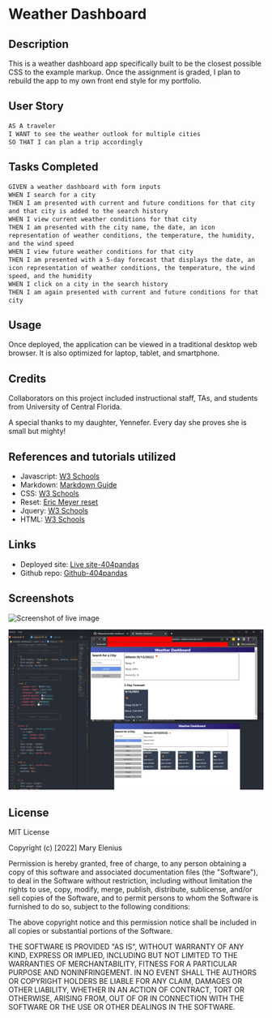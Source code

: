# Weather Dashboard

## Description

This is a weather dashboard app specifically built to be the closest possible CSS to the example markup. Once the assignment is graded, I plan to rebuild the app to my own front end style for my portfolio.

## User Story

```
AS A traveler
I WANT to see the weather outlook for multiple cities
SO THAT I can plan a trip accordingly
```

## Tasks Completed

```
GIVEN a weather dashboard with form inputs
WHEN I search for a city
THEN I am presented with current and future conditions for that city and that city is added to the search history
WHEN I view current weather conditions for that city
THEN I am presented with the city name, the date, an icon representation of weather conditions, the temperature, the humidity, and the wind speed
WHEN I view future weather conditions for that city
THEN I am presented with a 5-day forecast that displays the date, an icon representation of weather conditions, the temperature, the wind speed, and the humidity
WHEN I click on a city in the search history
THEN I am again presented with current and future conditions for that city
```

## Usage

Once deployed, the application can be viewed in a traditional desktop web browser. It is also optimized for laptop, tablet, and smartphone.

## Credits

Collaborators on this project included instructional staff, TAs, and students from University of Central Florida.

A special thanks to my daughter, Yennefer. Every day she proves she is small but mighty!

## References and tutorials utilized

- Javascript: [W3 Schools](https://www.w3schools.com/js/js_intro.asp/)
- Markdown: [Markdown Guide](https://www.markdownguide.org/basic-syntax/)
- CSS: [W3 Schools](https://www.w3schools.com/cssref/)
- Reset: [Eric Meyer reset](https://meyerweb.com/eric/tools/css/reset/)
- Jquery: [W3 Schools](https://www.w3schools.com/jquery/default.asp/)
- HTML: [W3 Schools](https://www.w3schools.com/html/)

## Links

- Deployed site: [Live site-404pandas](https://404pandas.github.io/weather-dashboard/)
- Github repo: [Github-404pandas](https://github.com/404pandas/weather-dashboard)

## Screenshots

![Screenshot of live image](directPathHere)

![Comparison to mock up example](./assets/images/sidebysidemockup.png)

## License

MIT License

Copyright (c) [2022] Mary Elenius

Permission is hereby granted, free of charge, to any person obtaining a copy
of this software and associated documentation files (the "Software"), to deal
in the Software without restriction, including without limitation the rights
to use, copy, modify, merge, publish, distribute, sublicense, and/or sell
copies of the Software, and to permit persons to whom the Software is
furnished to do so, subject to the following conditions:

The above copyright notice and this permission notice shall be included in all
copies or substantial portions of the Software.

THE SOFTWARE IS PROVIDED "AS IS", WITHOUT WARRANTY OF ANY KIND, EXPRESS OR
IMPLIED, INCLUDING BUT NOT LIMITED TO THE WARRANTIES OF MERCHANTABILITY,
FITNESS FOR A PARTICULAR PURPOSE AND NONINFRINGEMENT. IN NO EVENT SHALL THE
AUTHORS OR COPYRIGHT HOLDERS BE LIABLE FOR ANY CLAIM, DAMAGES OR OTHER
LIABILITY, WHETHER IN AN ACTION OF CONTRACT, TORT OR OTHERWISE, ARISING FROM,
OUT OF OR IN CONNECTION WITH THE SOFTWARE OR THE USE OR OTHER DEALINGS IN THE
SOFTWARE.
